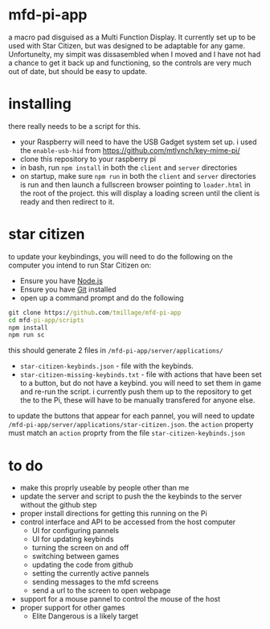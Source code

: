 # mfd-pi-app
a macro pad disguised as a Multi Function Display. It currently set up to be used with Star Citizen, but was designed to be adaptable for any game. Unfortunelty, my simpit was dissasembled when I moved and I have not had a chance to get it back up and functioning, so the controls are very much out of date, but should be easy to update.

# installing
there really needs to be a script for this. 
- your Raspberry will need to have the USB Gadget system set up. i used the `enable-usb-hid` from https://github.com/mtlynch/key-mime-pi/
- clone this repository to your raspberry pi
- in bash, run `npm install` in both the `client` and `server` directories
- on startup, make sure `npm run` in both the `client` and `server` directories is run and then launch a fullscreen browser pointing to `loader.html` in the root of the project. this will display a loading screen until the client is ready and then redirect to it.

# star citizen
to update your keybindings, you will need to do the following on the computer you intend to run Star Citizen on:
- Ensure you have [Node.js](https://nodejs.org/en/download)
- Ensure you have [Git](https://git-scm.com/downloads) installed
- open up a command prompt and do the following

```cmd
git clone https://github.com/tmillage/mfd-pi-app
cd mfd-pi-app/scripts
npm install
npm run sc
```
this should generate 2 files in `/mfd-pi-app/server/applications/`
- `star-citizen-keybinds.json` - file with the keybinds.
- `star-citizen-missing-keybinds.txt` - file with actions that have been set to a button, but do not have a keybind. you will need to set them in game and re-run the script. i currently push them up to the repository to get the to the Pi, these will have to be manually transfered for anyone else.

to update the buttons that appear for each pannel, you will need to update `/mfd-pi-app/server/applications/star-citizen.json`. the `action` property must match an `action` proprty from the file `star-citizen-keybinds.json`

# to do
- make this proprly useable by people other than me
- update the server and script to push the the keybinds to the server without the github step
- proper install directions for getting this running on the Pi
- control interface and API to be accessed from the host computer
  - UI for configuring pannels
  - UI for updating keybinds
  - turning the screen on and off
  - switching between games
  - updating the code from github
  - setting the currently active pannels
  - sending messages to the mfd screens
  - send a url to the screen to open webpage
- support for a mouse pannel to control the mouse of the host
- proper support for other games
  - Elite Dangerous is a likely target
